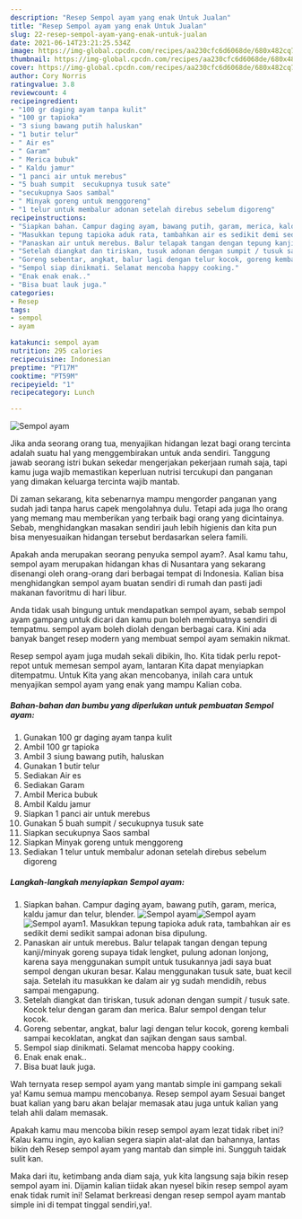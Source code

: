 ```yaml
---
description: "Resep Sempol ayam yang enak Untuk Jualan"
title: "Resep Sempol ayam yang enak Untuk Jualan"
slug: 22-resep-sempol-ayam-yang-enak-untuk-jualan
date: 2021-06-14T23:21:25.534Z
image: https://img-global.cpcdn.com/recipes/aa230cfc6d6068de/680x482cq70/sempol-ayam-foto-resep-utama.jpg
thumbnail: https://img-global.cpcdn.com/recipes/aa230cfc6d6068de/680x482cq70/sempol-ayam-foto-resep-utama.jpg
cover: https://img-global.cpcdn.com/recipes/aa230cfc6d6068de/680x482cq70/sempol-ayam-foto-resep-utama.jpg
author: Cory Norris
ratingvalue: 3.8
reviewcount: 4
recipeingredient:
- "100 gr daging ayam tanpa kulit"
- "100 gr tapioka"
- "3 siung bawang putih haluskan"
- "1 butir telur"
- " Air es"
- " Garam"
- " Merica bubuk"
- " Kaldu jamur"
- "1 panci air untuk merebus"
- "5 buah sumpit  secukupnya tusuk sate"
- "secukupnya Saos sambal"
- " Minyak goreng untuk menggoreng"
- "1 telur untuk membalur adonan setelah direbus sebelum digoreng"
recipeinstructions:
- "Siapkan bahan. Campur daging ayam, bawang putih, garam, merica, kaldu jamur dan telur, blender."
- "Masukkan tepung tapioka aduk rata, tambahkan air es sedikit demi sedikit sampai adonan bisa dipulung."
- "Panaskan air untuk merebus. Balur telapak tangan dengan tepung kanji/minyak goreng supaya tidak lengket, pulung adonan lonjong, karena saya menggunakan sumpit untuk tusukannya jadi saya buat sempol dengan ukuran besar. Kalau menggunakan tusuk sate, buat kecil saja. Setelah itu masukkan ke dalam air yg sudah mendidih, rebus sampai mengapung."
- "Setelah diangkat dan tiriskan, tusuk adonan dengan sumpit / tusuk sate. Kocok telur dengan garam dan merica. Balur sempol dengan telur kocok."
- "Goreng sebentar, angkat, balur lagi dengan telur kocok, goreng kembali sampai kecoklatan, angkat dan sajikan dengan saus sambal."
- "Sempol siap dinikmati. Selamat mencoba happy cooking."
- "Enak enak enak.."
- "Bisa buat lauk juga."
categories:
- Resep
tags:
- sempol
- ayam

katakunci: sempol ayam 
nutrition: 295 calories
recipecuisine: Indonesian
preptime: "PT17M"
cooktime: "PT59M"
recipeyield: "1"
recipecategory: Lunch

---
```



![Sempol ayam](https://img-global.cpcdn.com/recipes/aa230cfc6d6068de/680x482cq70/sempol-ayam-foto-resep-utama.jpg)

Jika anda seorang orang tua, menyajikan hidangan lezat bagi orang tercinta adalah suatu hal yang menggembirakan untuk anda sendiri. Tanggung jawab seorang istri bukan sekedar mengerjakan pekerjaan rumah saja, tapi kamu juga wajib memastikan keperluan nutrisi tercukupi dan panganan yang dimakan keluarga tercinta wajib mantab.

Di zaman  sekarang, kita sebenarnya mampu mengorder panganan yang sudah jadi tanpa harus capek mengolahnya dulu. Tetapi ada juga lho orang yang memang mau memberikan yang terbaik bagi orang yang dicintainya. Sebab, menghidangkan masakan sendiri jauh lebih higienis dan kita pun bisa menyesuaikan hidangan tersebut berdasarkan selera famili. 



Apakah anda merupakan seorang penyuka sempol ayam?. Asal kamu tahu, sempol ayam merupakan hidangan khas di Nusantara yang sekarang disenangi oleh orang-orang dari berbagai tempat di Indonesia. Kalian bisa menghidangkan sempol ayam buatan sendiri di rumah dan pasti jadi makanan favoritmu di hari libur.

Anda tidak usah bingung untuk mendapatkan sempol ayam, sebab sempol ayam gampang untuk dicari dan kamu pun boleh membuatnya sendiri di tempatmu. sempol ayam boleh diolah dengan berbagai cara. Kini ada banyak banget resep modern yang membuat sempol ayam semakin nikmat.

Resep sempol ayam juga mudah sekali dibikin, lho. Kita tidak perlu repot-repot untuk memesan sempol ayam, lantaran Kita dapat menyiapkan ditempatmu. Untuk Kita yang akan mencobanya, inilah cara untuk menyajikan sempol ayam yang enak yang mampu Kalian coba.

<!--inarticleads1-->

##### Bahan-bahan dan bumbu yang diperlukan untuk pembuatan Sempol ayam:

1. Gunakan 100 gr daging ayam tanpa kulit
1. Ambil 100 gr tapioka
1. Ambil 3 siung bawang putih, haluskan
1. Gunakan 1 butir telur
1. Sediakan  Air es
1. Sediakan  Garam
1. Ambil  Merica bubuk
1. Ambil  Kaldu jamur
1. Siapkan 1 panci air untuk merebus
1. Gunakan 5 buah sumpit / secukupnya tusuk sate
1. Siapkan secukupnya Saos sambal
1. Siapkan  Minyak goreng untuk menggoreng
1. Sediakan 1 telur untuk membalur adonan setelah direbus sebelum digoreng




<!--inarticleads2-->

##### Langkah-langkah menyiapkan Sempol ayam:

1. Siapkan bahan. Campur daging ayam, bawang putih, garam, merica, kaldu jamur dan telur, blender.
<img src="https://img-global.cpcdn.com/steps/2a79f7f1d33cba52/160x128cq70/sempol-ayam-langkah-memasak-1-foto.jpg" alt="Sempol ayam"><img src="https://img-global.cpcdn.com/steps/3258dbe4c06123e8/160x128cq70/sempol-ayam-langkah-memasak-1-foto.jpg" alt="Sempol ayam"><img src="https://img-global.cpcdn.com/steps/bc585ef6603ccf18/160x128cq70/sempol-ayam-langkah-memasak-1-foto.jpg" alt="Sempol ayam">1. Masukkan tepung tapioka aduk rata, tambahkan air es sedikit demi sedikit sampai adonan bisa dipulung.
1. Panaskan air untuk merebus. Balur telapak tangan dengan tepung kanji/minyak goreng supaya tidak lengket, pulung adonan lonjong, karena saya menggunakan sumpit untuk tusukannya jadi saya buat sempol dengan ukuran besar. Kalau menggunakan tusuk sate, buat kecil saja. Setelah itu masukkan ke dalam air yg sudah mendidih, rebus sampai mengapung.
1. Setelah diangkat dan tiriskan, tusuk adonan dengan sumpit / tusuk sate. Kocok telur dengan garam dan merica. Balur sempol dengan telur kocok.
1. Goreng sebentar, angkat, balur lagi dengan telur kocok, goreng kembali sampai kecoklatan, angkat dan sajikan dengan saus sambal.
1. Sempol siap dinikmati. Selamat mencoba happy cooking.
1. Enak enak enak..
1. Bisa buat lauk juga.




Wah ternyata resep sempol ayam yang mantab simple ini gampang sekali ya! Kamu semua mampu mencobanya. Resep sempol ayam Sesuai banget buat kalian yang baru akan belajar memasak atau juga untuk kalian yang telah ahli dalam memasak.

Apakah kamu mau mencoba bikin resep sempol ayam lezat tidak ribet ini? Kalau kamu ingin, ayo kalian segera siapin alat-alat dan bahannya, lantas bikin deh Resep sempol ayam yang mantab dan simple ini. Sungguh taidak sulit kan. 

Maka dari itu, ketimbang anda diam saja, yuk kita langsung saja bikin resep sempol ayam ini. Dijamin kalian tiidak akan nyesel bikin resep sempol ayam enak tidak rumit ini! Selamat berkreasi dengan resep sempol ayam mantab simple ini di tempat tinggal sendiri,ya!.

